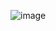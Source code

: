 ![image](https://user-images.githubusercontent.com/113409861/236698364-41c5ff28-1b2e-4c4c-a6cb-a8161845608c.png)
